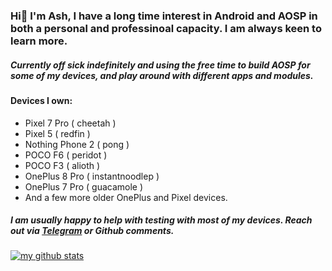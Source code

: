 ### Hi👋 I'm Ash, I have a long time interest in Android and AOSP in both a personal and professinoal capacity. I am always keen to learn more. 
##### Currently off sick indefinitely and using the free time to build AOSP for some of my devices, and play around with different apps and modules.

#### Devices I own:
- Pixel 7 Pro ( cheetah )
- Pixel 5 ( redfin )
- Nothing Phone 2 ( pong )
- POCO F6 ( peridot )
- POCO F3 ( alioth )
- OnePlus 8 Pro ( instantnoodlep )
- OnePlus 7 Pro ( guacamole )
- And a few more older OnePlus and Pixel devices.

#####  I am usually happy to help with testing with most of my devices. Reach out via  [Telegram](https://t.me/AndroidAsh) or Github comments.

[![my github stats](https://github-readme-stats.vercel.app/api?username=ashoss&show_icons=true&theme=blue&count_private=true)](https://github.com/ashoss)

<!--
**ashoss** is a ✨ _special_ ✨ repository because its `README.md` (this file) appears on your GitHub profile.

Here are some ideas to get you started:

- 🔭 I’m currently working on ...
- 🌱 I’m currently learning ...
- 👯 I’m looking to collaborate on ...
- 🤔 I’m looking for help with ...
- 💬 Ask me about ...
- 📫 How to reach me: ...
- 😄 Pronouns: ...
- ⚡ Fun fact: ...
-->
